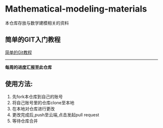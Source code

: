 # Mathematical-modeling-materials

本仓库存放与数学建模相关的资料

## 简单的GIT入门教程

[简单的Git教程](https://github.com/CollapseEdge/Mathematical-modeling-materials/blob/master/GitTurtorial.md)

-----

<strong>每周的进度汇报至此仓库</strong>

## 使用方法:

1. 先fork本仓库到自己的账号
2. 将自己账号里的仓库clone至本地
3. 在本地对仓库进行更改
4. 更改完成后,push至云端,点击发起pull request
5. 等待仓库合并
